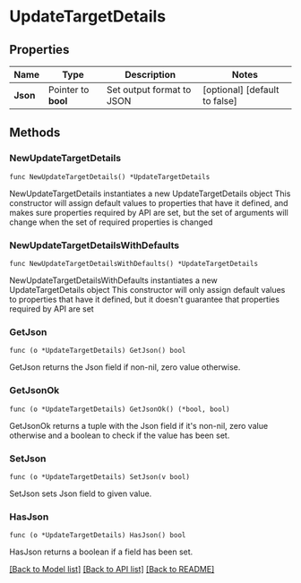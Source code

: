 # UpdateTargetDetails

## Properties

Name | Type | Description | Notes
------------ | ------------- | ------------- | -------------
**Json** | Pointer to **bool** | Set output format to JSON | [optional] [default to false]

## Methods

### NewUpdateTargetDetails

`func NewUpdateTargetDetails() *UpdateTargetDetails`

NewUpdateTargetDetails instantiates a new UpdateTargetDetails object
This constructor will assign default values to properties that have it defined,
and makes sure properties required by API are set, but the set of arguments
will change when the set of required properties is changed

### NewUpdateTargetDetailsWithDefaults

`func NewUpdateTargetDetailsWithDefaults() *UpdateTargetDetails`

NewUpdateTargetDetailsWithDefaults instantiates a new UpdateTargetDetails object
This constructor will only assign default values to properties that have it defined,
but it doesn't guarantee that properties required by API are set

### GetJson

`func (o *UpdateTargetDetails) GetJson() bool`

GetJson returns the Json field if non-nil, zero value otherwise.

### GetJsonOk

`func (o *UpdateTargetDetails) GetJsonOk() (*bool, bool)`

GetJsonOk returns a tuple with the Json field if it's non-nil, zero value otherwise
and a boolean to check if the value has been set.

### SetJson

`func (o *UpdateTargetDetails) SetJson(v bool)`

SetJson sets Json field to given value.

### HasJson

`func (o *UpdateTargetDetails) HasJson() bool`

HasJson returns a boolean if a field has been set.


[[Back to Model list]](../README.md#documentation-for-models) [[Back to API list]](../README.md#documentation-for-api-endpoints) [[Back to README]](../README.md)


